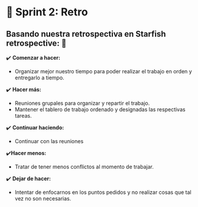 # :pushpin: Sprint 2: Retro

## Basando nuestra retrospectiva en Starfish retrospective: :pencil:


:heavy_check_mark: **Comenzar a hacer:**
- Organizar mejor nuestro tiempo para poder realizar el trabajo en orden y entregarlo a tiempo.

:heavy_check_mark: **Hacer más:**
- Reuniones grupales para organizar y repartir el trabajo.
- Mantener el tablero de trabajo ordenado y designadas las respectivas tareas.

:heavy_check_mark: **Continuar haciendo:**
- Continuar con las reuniones

:heavy_check_mark:**Hacer menos:**
- Tratar de tener menos conflictos al momento de trabajar.

:heavy_check_mark: **Dejar de hacer:**
- Intentar de enfocarnos en los puntos pedidos y no realizar cosas que tal vez no son necesarias.